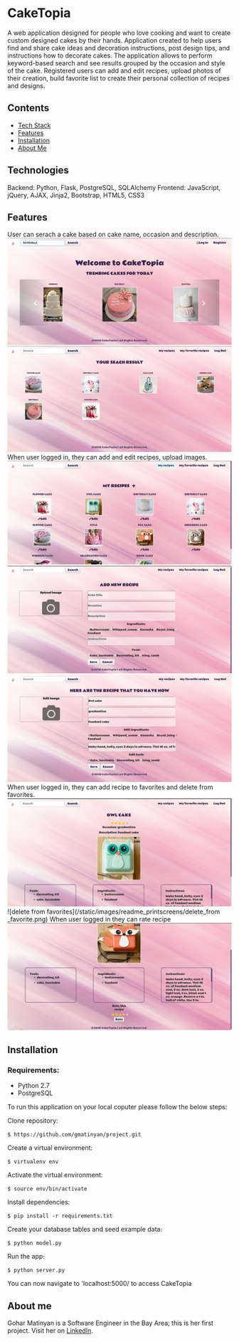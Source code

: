 # CakeTopia

A web application designed for people who love cooking and want to create custom designed cakes by their hands. 
Application created to help users find and share cake ideas and decoration instructions, post design tips, and instructions how to decorate cakes. The application allows to perform keyword-based search and see results grouped by the occasion and style of the cake. Registered users can add and edit recipes, upload photos of their creation, build favorite list to create their personal collection of recipes and designs.

## Contents

* [Tech Stack](#technologies)
* [Features](#features)
* [Installation](#installation)
* [About Me](#aboutme)

## Technologies

Backend: Python, Flask, PostgreSQL, SQLAlchemy
Frontend: JavaScript, jQuery, AJAX, Jinja2, Bootstrap, HTML5, CSS3

## Features
User can serach a cake based on cake name, occasion and description.
![search page](/static/images/readme_printscreens/search.png)
![search result page](/static/images/readme_printscreens/search_result.png)
When user logged in, they can add and edit recipes, upload images.
![add recipe page](/static/images/readme_printscreens/user_recipes.png)
![add reipe form](/static/images/readme_printscreens/add_recipe.png)
![edit reipe form](/static/images/readme_printscreens/edit_recipe.png)
When user logged in, they can add recipe to favorites and delete from favorites.
![add to favorite](/static/images/readme_printscreens/aa_to_favorite.png)
![delete from favorites](/static/images/readme_printscreens/delete_from _favorite.png)
When user logged in they can rate recipe
![rate recipe](/static/images/readme_printscreens/rate_recipe.png)

## Installation
### Requirements:
* Python 2.7
* PostgreSQL

To run this application on your local coputer please follow the below steps:

Clone repository:

```
$ https://github.com/gmatinyan/project.git
```

Create a virtual environment:

```
$ virtualenv env
```

Activate the virtual environment:

```
$ source env/bin/activate
```

Install dependencies:

```
$ pip install -r requirements.txt
```

Create your database tables and seed example data։

```
$ python model.py
```

Run the app։

```
$ python server.py
```

You can now navigate to 'localhost:5000/ to access CakeTopia

## About me

Gohar Matinyan is a Software Engineer in the Bay Area; this is her first project. Visit her on [LinkedIn](https://www.linkedin.com/in/gohar-matinyan/).

